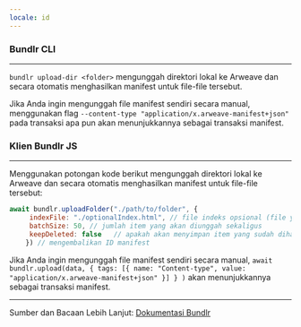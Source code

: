 ```yaml
---
locale: id
---
```


### Bundlr CLI

---

`bundlr upload-dir <folder>` mengunggah direktori lokal ke Arweave dan secara otomatis menghasilkan manifest untuk file-file tersebut.

Jika Anda ingin mengunggah file manifest sendiri secara manual, menggunakan flag `--content-type "application/x.arweave-manifest+json"` pada transaksi apa pun akan menunjukkannya sebagai transaksi manifest.

### Klien Bundlr JS

---

Menggunakan potongan kode berikut mengunggah direktori lokal ke Arweave dan secara otomatis menghasilkan manifest untuk file-file tersebut:

```js
await bundlr.uploadFolder("./path/to/folder", {
     indexFile: "./optionalIndex.html", // file indeks opsional (file yang akan dimuat oleh pengguna saat mengakses manifest)
     batchSize: 50, // jumlah item yang akan diunggah sekaligus
     keepDeleted: false   // apakah akan menyimpan item yang sudah dihapus dari unggahan sebelumnya
    }) // mengembalikan ID manifest
```

Jika Anda ingin mengunggah file manifest sendiri secara manual, `await bundlr.upload(data, { tags: [{ name: "Content-type", value: "application/x.arweave-manifest+json" }] } )` akan menunjukkannya sebagai transaksi manifest.

---

Sumber dan Bacaan Lebih Lanjut: [Dokumentasi Bundlr](https://docs.bundlr.network/docs/overview)